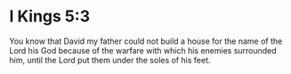 # I Kings 5:3

You know that David my father could not build a house for the name of the Lord his God because of the warfare with which his enemies surrounded him, until the Lord put them under the soles of his feet.
